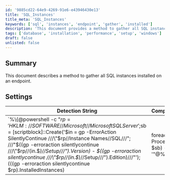 ```yaml
---
id: '9885cd22-64e9-4269-91e6-e43946430e13'
title: 'SQL_Instances'
title_meta: 'SQL_Instances'
keywords: ['sql', 'instances', 'endpoint', 'gather', 'installed']
description: 'This document provides a method to gather all SQL instances installed on an endpoint using a PowerShell script. It includes the necessary detection strings, comparators, and applicable operating systems for effective implementation.'
tags: ['database', 'installation', 'performance', 'setup', 'windows']
draft: false
unlisted: false
---
```


## Summary

This document describes a method to gather all SQL instances installed on an endpoint.

## Settings

| Detection String                                                                                                                                                                                                                      | Comparator | Result                                                   | Applicable OS |
|---------------------------------------------------------------------------------------------------------------------------------------------------------------------------------------------------------------------------------------|------------|----------------------------------------------------------|----------------|
| `%\\\{@powershell -c \"$rp = 'HKLM://SOFTWARE//Microsoft//Microsoft SQL Server';$sb = [scriptblock]::Create('$in = gp -ErrorAction SilentlyContinue ///\"$rp//Instance Names//SQL///\"; ///\"$((gp -erroraction silentlycontinue ///\"$rp//$($in.$_)//Setup///\").Version) - $((gp -erroraction silentlycontinue ///\"$rp//$($in.$_)//Setup///\").Edition)///\"'); (((gp -erroraction silentlycontinue $rp).InstalledInstances) | foreach -Process $sb) -join ', '\"@% | Regex      | `^/d\\\{2,}./d\\\{1,}./d\\\{4,}./d\\\{1,}/s-/s/w*/s` | Windows        |






